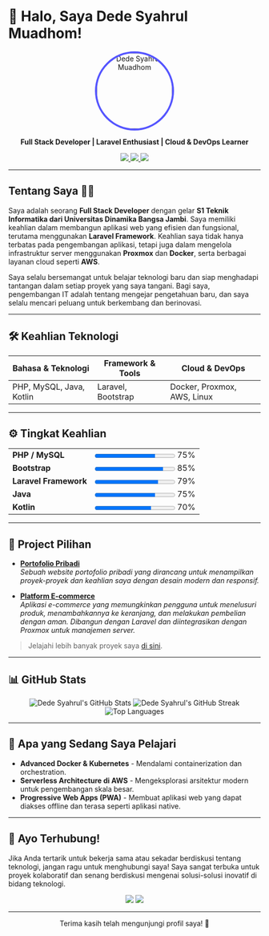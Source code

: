 # 👋 Halo, Saya Dede Syahrul Muadhom!

<p align="center">
  <img src="https://avatars.githubusercontent.com/u/dedesyahrul" width="150" height="150" style="border-radius: 50%; border: 4px solid #5555FF;" alt="Dede Syahrul Muadhom"/>
</p>

<p align="center">
  <strong>Full Stack Developer | Laravel Enthusiast | Cloud & DevOps Learner</strong>
</p>

<p align="center">
  <a href="https://www.linkedin.com/in/dedesyahrul">
    <img src="https://img.shields.io/badge/LinkedIn-Dede%20Syahrul-blue?style=for-the-badge&logo=linkedin" />
  </a>
  <a href="https://github.com/dedesyahrul">
    <img src="https://img.shields.io/badge/GitHub-dedesyahrul-lightgrey?style=for-the-badge&logo=github" />
  </a>
  <a href="https://wa.me/yourphonenumber">
    <img src="https://img.shields.io/badge/WhatsApp-Contact-brightgreen?style=for-the-badge&logo=whatsapp" />
  </a>
</p>

---

## Tentang Saya 👨‍💻
Saya adalah seorang **Full Stack Developer** dengan gelar **S1 Teknik Informatika dari Universitas Dinamika Bangsa Jambi**. Saya memiliki keahlian dalam membangun aplikasi web yang efisien dan fungsional, terutama menggunakan **Laravel Framework**. Keahlian saya tidak hanya terbatas pada pengembangan aplikasi, tetapi juga dalam mengelola infrastruktur server menggunakan **Proxmox** dan **Docker**, serta berbagai layanan cloud seperti **AWS**.

Saya selalu bersemangat untuk belajar teknologi baru dan siap menghadapi tantangan dalam setiap proyek yang saya tangani. Bagi saya, pengembangan IT adalah tentang mengejar pengetahuan baru, dan saya selalu mencari peluang untuk berkembang dan berinovasi.

---

## 🛠️ Keahlian Teknologi

| Bahasa & Teknologi  | Framework & Tools | Cloud & DevOps |
|---------------------|-------------------|----------------|
| PHP, MySQL, Java, Kotlin | Laravel, Bootstrap | Docker, Proxmox, AWS, Linux |

---

## ⚙️ Tingkat Keahlian

<div align="center">
  <table>
    <tr>
      <td><strong>PHP / MySQL</strong></td>
      <td><progress value="75" max="100"></progress> 75%</td>
    </tr>
    <tr>
      <td><strong>Bootstrap</strong></td>
      <td><progress value="85" max="100"></progress> 85%</td>
    </tr>
    <tr>
      <td><strong>Laravel Framework</strong></td>
      <td><progress value="79" max="100"></progress> 79%</td>
    </tr>
    <tr>
      <td><strong>Java</strong></td>
      <td><progress value="75" max="100"></progress> 75%</td>
    </tr>
    <tr>
      <td><strong>Kotlin</strong></td>
      <td><progress value="70" max="100"></progress> 70%</td>
    </tr>
  </table>
</div>

---

## 🌟 Project Pilihan

- **[Portofolio Pribadi](https://github.com/dedesyahrul/portfolio-website)**  
  <em>Sebuah website portofolio pribadi yang dirancang untuk menampilkan proyek-proyek dan keahlian saya dengan desain modern dan responsif.</em>

- **[Platform E-commerce](https://github.com/dedesyahrul/e-commerce)**  
  <em>Aplikasi e-commerce yang memungkinkan pengguna untuk menelusuri produk, menambahkannya ke keranjang, dan melakukan pembelian dengan aman. Dibangun dengan Laravel dan diintegrasikan dengan Proxmox untuk manajemen server.</em>

> Jelajahi lebih banyak proyek saya [di sini](https://github.com/dedesyahrul?tab=repositories).

---

## 📊 GitHub Stats

<div align="center">
  <img src="https://github-readme-stats.vercel.app/api?username=dedesyahrul&show_icons=true&theme=radical&count_private=true" alt="Dede Syahrul's GitHub Stats" />
  <img src="https://github-readme-streak-stats.herokuapp.com/?user=dedesyahrul&theme=radical" alt="Dede Syahrul's GitHub Streak" />
  <img src="https://github-readme-stats.vercel.app/api/top-langs/?username=dedesyahrul&layout=compact&theme=radical" alt="Top Languages" />
</div>

---

## 🚀 Apa yang Sedang Saya Pelajari

- **Advanced Docker & Kubernetes** - Mendalami containerization dan orchestration.
- **Serverless Architecture di AWS** - Mengeksplorasi arsitektur modern untuk pengembangan skala besar.
- **Progressive Web Apps (PWA)** - Membuat aplikasi web yang dapat diakses offline dan terasa seperti aplikasi native.

---

## 💬 Ayo Terhubung!

Jika Anda tertarik untuk bekerja sama atau sekadar berdiskusi tentang teknologi, jangan ragu untuk menghubungi saya! Saya sangat terbuka untuk proyek kolaboratif dan senang berdiskusi mengenai solusi-solusi inovatif di bidang teknologi.

<p align="center">
  <a href="mailto:youremail@example.com"><img src="https://img.shields.io/badge/Email-Your%20Email-orange?style=for-the-badge&logo=gmail" /></a>
  <a href="https://www.linkedin.com/in/dedesyahrul">
    <img src="https://img.shields.io/badge/LinkedIn-Dede%20Syahrul-blue?style=for-the-badge&logo=linkedin" />
  </a>
</p>

---

<p align="center">Terima kasih telah mengunjungi profil saya! 🚀</p>
